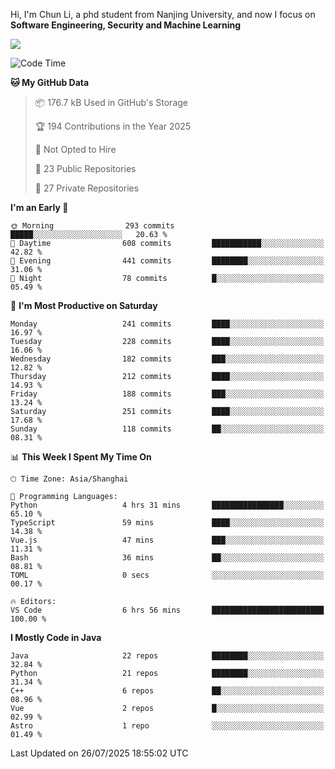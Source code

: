 Hi, I'm Chun Li, a phd student from Nanjing University, and now I focus on **Software Engineering, Security and Machine Learning**

<!--![GitHub Snake Light](https://github.com/pppppkun/pppppkun/blob/output/github-snake.svg#gh-light-mode-only)-->
<!--![GitHub Snake dark](https://github.com/pppppkun/pppppkun/blob/output/github-snake-dark.svg#gh-dark-mode-only)-->

![](https://komarev.com/ghpvc/?username=pppppkun)
<!--START_SECTION:waka-->
![Code Time](http://img.shields.io/badge/Code%20Time-2%2C186%20hrs%2025%20mins-blue)

**🐱 My GitHub Data** 

> 📦 176.7 kB Used in GitHub's Storage 
 > 
> 🏆 194 Contributions in the Year 2025
 > 
> 🚫 Not Opted to Hire
 > 
> 📜 23 Public Repositories 
 > 
> 🔑 27 Private Repositories 
 > 
**I'm an Early 🐤** 

```text
🌞 Morning                293 commits         █████░░░░░░░░░░░░░░░░░░░░   20.63 % 
🌆 Daytime                608 commits         ███████████░░░░░░░░░░░░░░   42.82 % 
🌃 Evening                441 commits         ████████░░░░░░░░░░░░░░░░░   31.06 % 
🌙 Night                  78 commits          █░░░░░░░░░░░░░░░░░░░░░░░░   05.49 % 
```
📅 **I'm Most Productive on Saturday** 

```text
Monday                   241 commits         ████░░░░░░░░░░░░░░░░░░░░░   16.97 % 
Tuesday                  228 commits         ████░░░░░░░░░░░░░░░░░░░░░   16.06 % 
Wednesday                182 commits         ███░░░░░░░░░░░░░░░░░░░░░░   12.82 % 
Thursday                 212 commits         ████░░░░░░░░░░░░░░░░░░░░░   14.93 % 
Friday                   188 commits         ███░░░░░░░░░░░░░░░░░░░░░░   13.24 % 
Saturday                 251 commits         ████░░░░░░░░░░░░░░░░░░░░░   17.68 % 
Sunday                   118 commits         ██░░░░░░░░░░░░░░░░░░░░░░░   08.31 % 
```


📊 **This Week I Spent My Time On** 

```text
🕑︎ Time Zone: Asia/Shanghai

💬 Programming Languages: 
Python                   4 hrs 31 mins       ████████████████░░░░░░░░░   65.10 % 
TypeScript               59 mins             ████░░░░░░░░░░░░░░░░░░░░░   14.38 % 
Vue.js                   47 mins             ███░░░░░░░░░░░░░░░░░░░░░░   11.31 % 
Bash                     36 mins             ██░░░░░░░░░░░░░░░░░░░░░░░   08.81 % 
TOML                     0 secs              ░░░░░░░░░░░░░░░░░░░░░░░░░   00.17 % 

🔥 Editors: 
VS Code                  6 hrs 56 mins       █████████████████████████   100.00 % 
```

**I Mostly Code in Java** 

```text
Java                     22 repos            ████████░░░░░░░░░░░░░░░░░   32.84 % 
Python                   21 repos            ████████░░░░░░░░░░░░░░░░░   31.34 % 
C++                      6 repos             ██░░░░░░░░░░░░░░░░░░░░░░░   08.96 % 
Vue                      2 repos             █░░░░░░░░░░░░░░░░░░░░░░░░   02.99 % 
Astro                    1 repo              ░░░░░░░░░░░░░░░░░░░░░░░░░   01.49 % 
```




 Last Updated on 26/07/2025 18:55:02 UTC
<!--END_SECTION:waka-->
